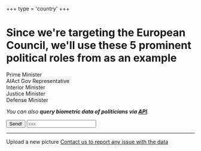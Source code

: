 +++
type = 'country'
+++

<link rel="stylesheet" href="/css/country.css">

# Since we're targeting the European Council, we'll use these 5 prominent political roles from <span class="country-name"></span> <span class="country-flag"></span> as an example

<div class="row">
  <div class="item role-name-0">Prime Minister</div>
  <div class="item role-name-1">AIAct Gov Representative</div>
  <div class="item role-name-2">Interior Minister</div>
  <div class="item role-name-3">Justice Minister</div>
  <div class="item role-name-4">Defense Minister</div>
</div>

<div class="row" id="registered-names">
  <div class="item" id="name-0"></div>
  <div class="item" id="name-1"></div>
  <div class="item" id="name-2"></div>
  <div class="item" id="name-3"></div>
  <div class="item" id="name-4"></div>
</div>

<div class="row" id="registered-faces">
  <div class="item" id="role-0"></div>
  <div class="item" id="role-1"></div>
  <div class="item" id="role-2"></div>
  <div class="item" id="role-3"></div>
  <div class="item" id="role-4"></div>
</div>


<span id="service">

_You can also **query biometric data of <span class="country-name"></span> politicians via [API](/swagger)**._

</span>

<div class="hidden" id="help-us-form">
  <button class="send-deny" id="send-help-button">Send!</button>
  <input id="input-form" type="text" placeholder="xxx" />
</div>

<div class="container" id="face-list"></div>

---

<div class="mx-auto mt-8 mb-8 md:mb-0 flex justify-center">

  <a class="px-4 py-2 mx-2 rounded-sm text-center border border-accent hover:border-accent-dark transition duration-300 ease-in-out no-underline hover:bg-accent-dark hover:text-secondary dark:hover:text-primary dark:text-primary" id="load-upload-form">
    Upload a new picture
  </a>

  <a class="px-4 py-2 mx-2 rounded-sm text-center border border-accent hover:border-accent-dark transition duration-300 ease-in-out no-underline hover:bg-accent-dark hover:text-secondary dark:hover:text-primary dark:text-primary" href="/about#contacts">
    Contact us to report any issue with the data
  </a>

</div>

<p><br></p> <!-- some space -->

<div id="upload-form-container"></div>

<script src="/js/lodash.min.js"></script>
<script src="/js/shared.js"></script>
<script src="/js/country.js"></script>
<script>
  document
    .getElementById('load-upload-form')
    .addEventListener('click', loadUploadForm);
  document
    .addEventListener('DOMContentLoaded', loadMaterial);
</script>
